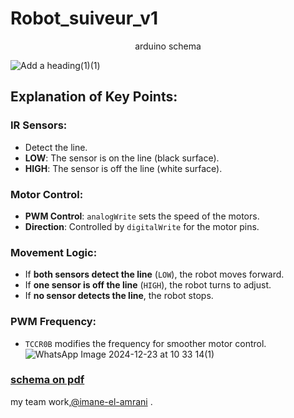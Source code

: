 # Robot_suiveur_v1
<p align="center">arduino schema </p>

![Add a heading(1)(1)](https://github.com/user-attachments/assets/3162da3e-3e53-4cbc-8781-257dacf18f74)
## Explanation of Key Points:

### IR Sensors:
- Detect the line.
- **LOW**: The sensor is on the line (black surface).
- **HIGH**: The sensor is off the line (white surface).

### Motor Control:
- **PWM Control**: `analogWrite` sets the speed of the motors.
- **Direction**: Controlled by `digitalWrite` for the motor pins.

### Movement Logic:
- If **both sensors detect the line** (`LOW`), the robot moves forward.
- If **one sensor is off the line** (`HIGH`), the robot turns to adjust.
- If **no sensor detects the line**, the robot stops.

### PWM Frequency:
- `TCCR0B` modifies the frequency for smoother motor control.
![WhatsApp Image 2024-12-23 at 10 33 14(1)](https://github.com/user-attachments/assets/f07820f5-8fd6-48fc-90ca-9b04fe36c076)
### [schema on pdf](https://github.com/user-attachments/files/18228821/Add.a.heading.pdf)

my team work,[@imane-el-amrani](https://github.com/imane-el-amrani) .
